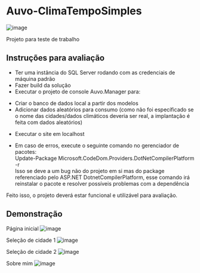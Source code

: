 # Auvo-ClimaTempoSimples

![image](https://1.bp.blogspot.com/-7QWWHMNeLN4/YHg-sUGr2CI/AAAAAAAACeM/UNI4wisSKr0guvDIFzAGQEonOxfZHhP3QCLcBGAsYHQ/s0/ANIMACAO_FRANCIS_CORRENDO.gif)

Projeto para teste de trabalho

## Instruções para avaliação
 * Ter uma instância do SQL Server rodando com as credenciais de máquina padrão
 * Fazer build da solução
 * Executar o projeto de console Auvo.Manager para:
  - Criar o banco de dados local a partir dos modelos
  - Adicionar dados aleatórios para consumo (como não foi específicado se o nome das cidades/dados climáticos deveria ser real, a implantação é feita com dados aleatórios)
 * Executar o site em localhost

 * Em caso de erros, execute o seguinte comando no gerenciador de pacotes:<br />
  Update-Package Microsoft.CodeDom.Providers.DotNetCompilerPlatform -r<br/>
  Isso se deve a um bug não do projeto em si mas do package referenciado pelo ASP.NET DotnetCompilerPlatform, esse comando irá reinstalar o pacote e resolver possíveis problemas com a dependência

Feito isso, o projeto deverá estar funcional e utilizável para avaliação.

## Demonstração

Página inicial
![image](https://user-images.githubusercontent.com/98046863/163687706-d1a9d77c-c877-4e83-93a7-92d0c6d1a4ae.png)

Seleção de cidade 1
![image](https://user-images.githubusercontent.com/98046863/163687713-f4ea31c8-a6fe-4177-9efd-527bffb0493d.png)

Seleção de cidade 2
![image](https://user-images.githubusercontent.com/98046863/163687730-b2348259-5c92-4a52-b0d1-ff1e376e0c6f.png)

Sobre mim
![image](https://user-images.githubusercontent.com/98046863/163687742-276419f0-3706-4a94-99f6-deec626eb338.png)
